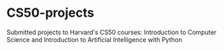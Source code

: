# CS50-projects
Submitted projects to Harvard's CS50 courses: Introduction to Computer Science and Introduction to Artificial Intelligence with Python
